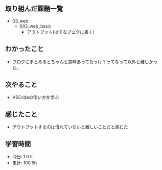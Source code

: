 ## 取り組んだ課題一覧
- 03_web
  - 003_web_basic
    - アウトプット(はてなブログに書く)

## わかったこと
- ブログにまとめるとちゃんと意味あってたっけ？ってなって以外と難しかった。
 
## 次やること
- VSCodeの使い方を学ぶ

## 感じたこと
- アウトプットするのは慣れていないと難しいことだと感じた

## 学習時間
- 今日: 1.0ｈ
- 累計: 100.5h
